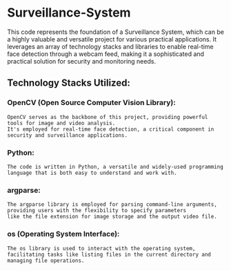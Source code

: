 # Surveillance-System

This code represents the foundation of a Surveillance System, which can be a highly valuable and versatile project for various practical applications. It leverages an array of technology stacks and libraries to enable real-time face detection through a webcam feed, making it a sophisticated and practical solution for security and monitoring needs.

## Technology Stacks Utilized:

### OpenCV (Open Source Computer Vision Library): 
    OpenCV serves as the backbone of this project, providing powerful tools for image and video analysis.
    It's employed for real-time face detection, a critical component in security and surveillance applications.

### Python: 
    The code is written in Python, a versatile and widely-used programming language that is both easy to understand and work with.

### argparse: 
    The argparse library is employed for parsing command-line arguments, providing users with the flexibility to specify parameters 
    like the file extension for image storage and the output video file.

### os (Operating System Interface): 
    The os library is used to interact with the operating system, facilitating tasks like listing files in the current directory and managing file operations.
